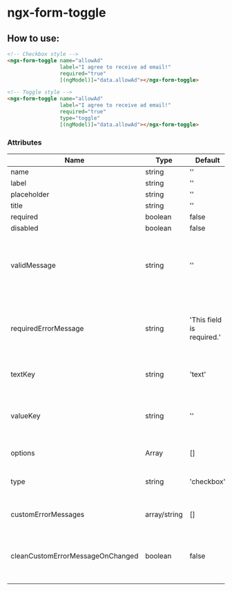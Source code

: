 # ngx-form-toggle

How to use:
-------------
```html
<!-- Checkbox style -->
<ngx-form-toggle name="allowAd"
                 label="I agree to receive ad email!"
                 required="true"
                 [(ngModel)]="data.allowAd"></ngx-form-toggle>
```

```html
<!-- Toggle style -->
<ngx-form-toggle name="allowAd"
                 label="I agree to receive ad email!"
                 required="true"
                 type="toggle"
                 [(ngModel)]="data.allowAd"></ngx-form-toggle>
```

### Attributes
Name | Type | Default | Description
---- | ---- | ------- | -----------
name | string | ''
label | string | ''
placeholder | string | ''
title | string | ''
required | boolean | false
disabled | boolean | false
validMessage | string | '' | Message display when current field is touched & valid
requiredErrorMessage | string | 'This field is required.' | Message display when current field is required & empty 
textKey | string | 'text' | Attribute of all texts of options.
valueKey | string | '' | Attribute of output value. If empty, the output will be 1 option.
options | Array<any> | [] | List all options
type | string | 'checkbox' | Style of input: 'checkbox' or 'toggle'
customErrorMessages | array/string | [] | Customer error message
cleanCustomErrorMessageOnChanged | boolean | false | Clean custom error message when data is changed

